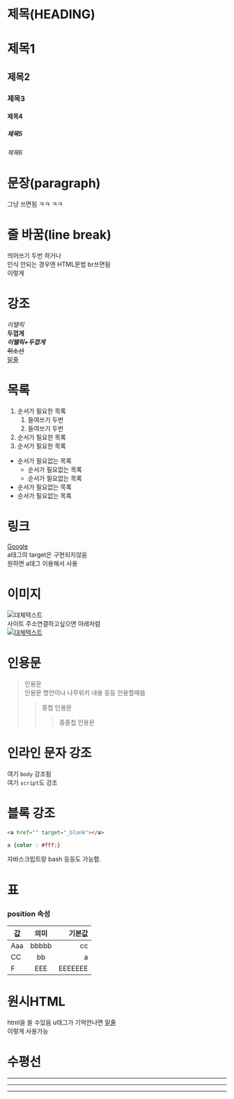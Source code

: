 # 제목(HEADING)  


# 제목1
## 제목2
### 제목3
#### 제목4
##### 제목5
###### 제목6  

# 문장(paragraph)

그냥 쓰면됨 ㅋㅋ
ㅋㅋ

# 줄 바꿈(line break)
띄어쓰기 두번 하거나  
인식 안되는 경우엔 HTML문법 br쓰면됨 <br/>
이렇게  

# 강조
_이탤릭_  
**두껍게**  
**_이텔릭+두껍게_**  
~~취소선~~  
<u>밑줄</u>

# 목록
1. 순서가 필요한 목록
    1. 들여쓰기 두번
    1. 들여쓰기 두번
1. 순서가 필요한 목록
1. 순서가 필요한 목록
- 순서가 필요없는 목록
    - 순서가 필요없는 목록
    - 순서가 필요없는 목록
- 순서가 필요없는 목록
- 순서가 필요없는 목록

# 링크
[Google](https://www.google.com/ "구글로이동")  
a태그의 target은 구현되지않음  
원하면 a태그 이용해서 사용

# 이미지
![대체텍스트](https://images.freeimages.com/images/premium/previews/3809/38096216-cartoon-little-teddy-bear.jpg)  
사이트 주소연결하고싶으면 아래처럼  
[![대체텍스트](https://images.freeimages.com/images/premium/previews/3809/38096216-cartoon-little-teddy-bear.jpg)](https://www.google.com/)



# 인용문
> 인용문  
> 인용문 명언이나 나무위키 내용 등등 인용할때씀  
>> 중첩 인용문  
>>> 중중첩 인용문  


# 인라인 문자 강조
여기 `body` 강조됨  
여기 `script`도 강조

# 블록 강조
```html
<a href="" target="_blank"></a>
```
```css
a {color : #fff;}
```
자바스크립트랑 bash 등등도 가능함.

# 표
### position 속성
값 | 의미 | 기본값  
--|:--:|--:
Aaa | bbbbb | cc
CC | bb | a
F | EEE | EEEEEEE

# 원시HTML
html을 쓸 수있음
u태그가 기억안나면 <span style="text-decoration: underline;">밑줄</span> <br/>이렇게 사용가능

# 수평선
---  
___  
***  